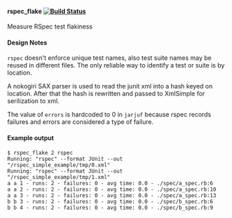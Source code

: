 #### rspec_flake [![Build Status](https://travis-ci.org/bootstraponline/rspec_flake.svg?branch=master)](https://travis-ci.org/bootstraponline/rspec_flake)

Measure RSpec test flakiness

#### Design Notes

`rspec` doesn't enforce unique test names, also test suite names may be reused
in different files. The only reliable way to identify a test or suite is by
location.

A nokogiri SAX parser is used to read the junit xml into a hash keyed on
location. After that the hash is rewritten and passed to XmlSimple for
serilization to xml.

The value of `errors` is hardcoded to 0 in `jarjuf` because rspec records
failures and errors are considered a type of failure.

#### Example output

```
$ rspec_flake 2 rspec
Running: "rspec" --format JUnit --out "/rspec_simple_example/tmp/0.xml"
Running: "rspec" --format JUnit --out "/rspec_simple_example/tmp/1.xml"
a a 1 - runs: 2 - failures: 0 - avg time: 0.0 - ./spec/a_spec.rb:6
a a 2 - runs: 2 - failures: 0 - avg time: 0.0 - ./spec/a_spec.rb:10
a a 3 - runs: 2 - failures: 0 - avg time: 0.0 - ./spec/a_spec.rb:13
b b 3 - runs: 2 - failures: 0 - avg time: 0.0 - ./spec/b_spec.rb:6
b b 4 - runs: 2 - failures: 0 - avg time: 0.0 - ./spec/b_spec.rb:9
```